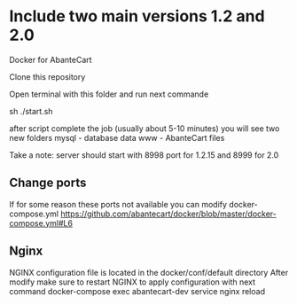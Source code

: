 # Include two main versions 1.2 and 2.0
Docker for AbanteCart


Clone this repository

Open terminal with this folder and run next commande

sh ./start.sh

after script complete the job (usually about 5-10 minutes) you will see two new folders
mysql - database data
www - AbanteCart files

Take a note: server should start with 8998 port for 1.2.15 and 8999 for 2.0

## Change ports

If for some reason these ports not available you can modify docker-compose.yml https://github.com/abantecart/docker/blob/master/docker-compose.yml#L6

## Nginx
NGINX configuration file is located in the docker/conf/default directory
After modify make sure to restart NGINX to apply configuration with next command
docker-compose exec abantecart-dev service nginx reload 
